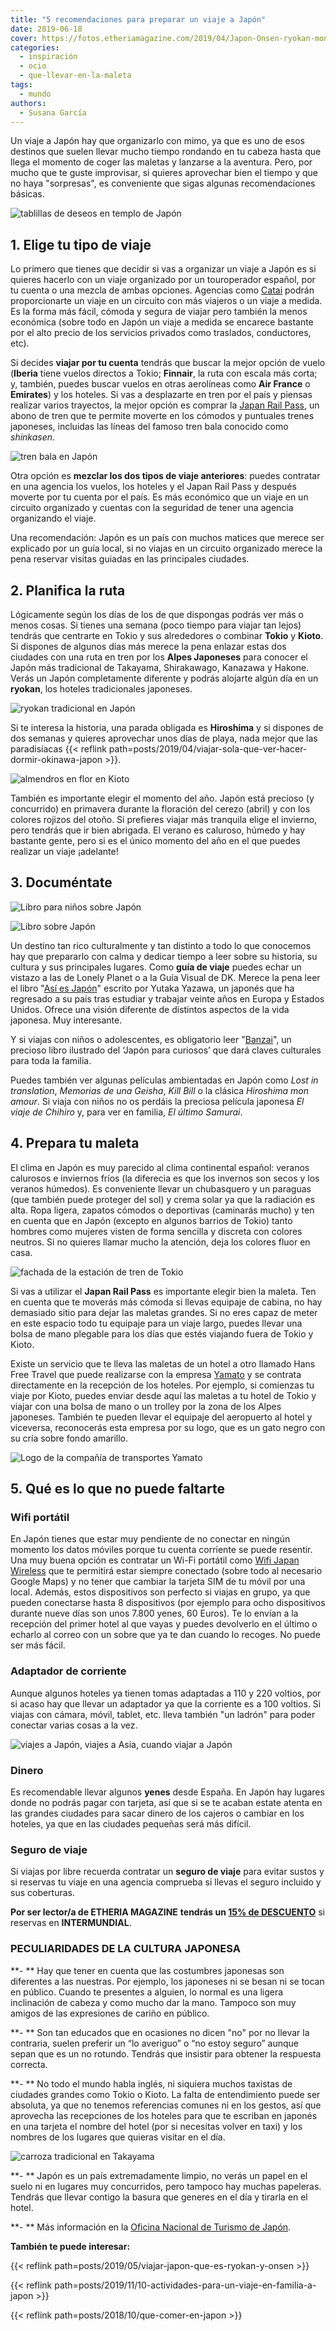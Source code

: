 ```yaml
---
title: "5 recomendaciones para preparar un viaje a Japón"
date: 2019-06-18
cover: https://fotos.etheriamagazine.com/2019/04/Japon-Onsen-ryokan-monte-Fuji.jpg
categories: 
  - inspiración
  - ocio
  - que-llevar-en-la-maleta
tags: 
  - mundo
authors: 
  - Susana García
---
```


Un viaje a Japón hay que organizarlo con mimo, ya que es uno de esos destinos que suelen 
llevar mucho tiempo rondando en tu cabeza hasta que llega el momento de coger las 
maletas y lanzarse a la aventura. Pero, por mucho que te guste improvisar, si quieres 
aprovechar bien el tiempo y que no haya "sorpresas", es conveniente que sigas algunas 
recomendaciones básicas. 

![tablillas de deseos en templo de Japón](https://fotos.etheriamagazine.com/2019/06/Preparar-viaje-japon-tablillas.jpg "En las tablillas de los deseos del templo Fushimi Inari siempre puedes escribir que quieres volver a Japón. © SG")

## 1\. Elige tu tipo de viaje

Lo primero que tienes que decidir si vas a organizar un viaje a Japón es si quieres 
hacerlo con un viaje organizado por un touroperador español, por tu cuenta o una mezcla 
de ambas opciones. Agencias como [Catai](https://www.catai.es/search?q=Japon) podrán 
proporcionarte un viaje en un circuito con más viajeros o un viaje a medida. Es la forma 
más fácil, cómoda y segura de viajar pero también la menos económica (sobre todo en 
Japón un viaje a medida se encarece bastante por el alto precio de los servicios 
privados como traslados, conductores, etc). 

Si decides **viajar por tu cuenta** tendrás que buscar la mejor opción de vuelo 
(**Iberia** tiene vuelos directos a Tokio; **Finnair**, la ruta con escala más corta; y, 
también, puedes buscar vuelos en otras aerolíneas como **Air France** o **Emirates**) y 
los hoteles. Si vas a desplazarte en tren por el país y piensas realizar varios 
trayectos, la mejor opción es comprar la [Japan Rail 
Pass](https://www.japan-rail-pass.es), un abono de tren que te permite moverte en los 
cómodos y puntuales trenes japoneses, incluidas las líneas del famoso tren bala conocido 
como _shinkasen_. 

![tren bala en Japón](https://fotos.etheriamagazine.com/2019/06/Preparar-viaje-japon-shinkasen.jpg "Tren shinkasen (tren bala).")

Otra opción es **mezclar los dos tipos de viaje anteriores**: puedes contratar en una 
agencia los vuelos, los hoteles y el Japan Rail Pass y después moverte por tu cuenta por 
el país. Es más económico que un viaje en un circuito organizado y cuentas con la 
seguridad de tener una agencia organizando el viaje. 

Una recomendación: Japón es un país con muchos matices que merece ser explicado por un 
guía local, si no viajas en un circuito organizado merece la pena reservar visitas 
guiadas en las principales ciudades. 

## 2\. Planifica la ruta

Lógicamente según los días de los de que dispongas podrás ver más o menos cosas. Si 
tienes una semana (poco tiempo para viajar tan lejos) tendrás que centrarte en Tokio y 
sus alrededores o combinar **Tokio** y **Kioto**. Si dispones de algunos días más merece 
la pena enlazar estas dos ciudades con una ruta en tren por los **Alpes Japoneses** para 
conocer el Japón más tradicional de Takayama, Shirakawago, Kanazawa y Hakone. Verás un 
Japón completamente diferente y podrás alojarte algún día en un **ryokan**, los hoteles 
tradicionales japoneses. 

![ryokan tradicional en Japón](https://fotos.etheriamagazine.com/2019/04/Japon-Ryokan.jpg "Onsen en un Ryokan. © Rockzheart/Adobe Stock")

Si te interesa la historia, una parada obligada es **Hiroshima** y si dispones de dos 
semanas y quieres aprovechar unos días de playa, nada mejor que las paradisíacas {{< 
reflink path=posts/2019/04/viajar-sola-que-ver-hacer-dormir-okinawa-japon >}}. 

![almendros en flor en Kioto](https://fotos.etheriamagazine.com/2019/06/Preparar-viaje-Japon-primavera.jpg "Camino del Filósofo con los cerezos en flor en Kioto. © Susana García")

También es importante elegir el momento del año. Japón está precioso (y concurrido) en 
primavera durante la floración del cerezo (abril) y con los colores rojizos del otoño. 
Si prefieres viajar más tranquila elige el invierno, pero tendrás que ir bien abrigada. 
El verano es caluroso, húmedo y hay bastante gente, pero si es el único momento del año 
en el que puedes realizar un viaje ¡adelante! 

## 3\. Documéntate

![Libro para niños sobre Japón](https://fotos.etheriamagazine.com/2019/06/Japon-Banzai.jpg)

![Libro sobre Japón](https://fotos.etheriamagazine.com/2019/06/Asi-es-Japon.jpg "Así es Japón.")

Un destino tan rico culturalmente y tan distinto a todo lo que conocemos hay que 
prepararlo con calma y dedicar tiempo a leer sobre su historia, su cultura y sus 
principales lugares. Como **guía de viaje** puedes echar un vistazo a las de Lonely 
Planet o a la Guía Visual de DK. Merece la pena leer el libro "[Así es 
Japón](https://amzn.to/2XAl9mY)" escrito por Yutaka Yazawa, un japonés que ha regresado 
a su país tras estudiar y trabajar veinte años en Europa y Estados Unidos. Ofrece una 
visión diferente de distintos aspectos de la vida japonesa. Muy interesante. 

Y si viajas con niños o adolescentes, es obligatorio leer 
"[Banzai](https://amzn.to/2WvfJs0)", un precioso libro ilustrado del ‘Japón para 
curiosos’ que dará claves culturales para toda la familia. 

Puedes también ver algunas películas ambientadas en Japón como _Lost in translation_, 
_Memorias de una Geisha_, _Kill Bill_ o la clásica _Hiroshima mon amour_. Si viaja con 
niños no os perdáis la preciosa película japonesa _El viaje de Chihiro_ y, para ver en 
familia, _El último Samurai_. 

## 4\. Prepara tu maleta

El clima en Japón es muy parecido al clima continental español: veranos calurosos e 
inviernos fríos (la diferecia es que los invernos son secos y los veranos húmedos). Es 
conveniente llevar un chubasquero y un paraguas (que también puede proteger del sol) y 
crema solar ya que la radiación es alta. Ropa ligera, zapatos cómodos o deportivas 
(caminarás mucho) y ten en cuenta que en Japón (excepto en algunos barrios de Tokio) 
tanto hombres como mujeres visten de forma sencilla y discreta con colores neutros. Si 
no quieres llamar mucho la atención, deja los colores fluor en casa. 

![fachada de la estación de tren de Tokio](https://fotos.etheriamagazine.com/2019/06/Preparar-viaje-Japon-estacion-Tokio.jpg "Estación Central de tren de Tokio.")

Si vas a utilizar el **Japan Rail Pass** es importante elegir bien la maleta. Ten en 
cuenta que te moverás más cómoda si llevas equipaje de cabina, no hay demasiado sitio 
para dejar las maletas grandes. Si no eres capaz de meter en este espacio todo tu 
equipaje para un viaje largo, puedes llevar una bolsa de mano plegable para los días que 
estés viajando fuera de Tokio y Kioto. 

Existe un servicio que te lleva las maletas de un hotel a otro llamado Hans Free Travel 
que puede realizarse con la empresa 
[Yamato](http://www.global-yamato.com/en/hands-free-travel/scene02.html) y se contrata 
directamente en la recepción de los hoteles. Por ejemplo, si comienzas tu viaje por 
Kioto, puedes enviar desde aquí las maletas a tu hotel de Tokio y viajar con una bolsa 
de mano o un trolley por la zona de los Alpes japoneses. También te pueden llevar el 
equipaje del aeropuerto al hotel y viceversa, reconocerás esta empresa por su logo, que 
es un gato negro con su cría sobre fondo amarillo. 

![Logo de la compañía de transportes Yamato](https://fotos.etheriamagazine.com/2019/06/preparar-viaje-japon-yamato.jpg "Logo de la compañía de transportes Yamato, si necesitas sus servicios para enviar tu maleta búscala en el aeropuerto.")

## 5\. Qué es lo que no puede faltarte

### Wifi portátil

En Japón tienes que estar muy pendiente de no conectar en ningún momento los datos 
móviles porque tu cuenta corriente se puede resentir. Una muy buena opción es contratar 
un Wi-Fi portátil como [Wifi Japan Wireless](https://www.japan-wireless.com/es/lp) que 
te permitirá estar siempre conectado (sobre todo al necesario Google Maps) y no tener 
que cambiar la tarjeta SIM de tu móvil por una local. Además, estos dispositivos son 
perfecto si viajas en grupo, ya que pueden conectarse hasta 8 dispositivos (por ejemplo 
para ocho dispositivos durante nueve días son unos 7.800 yenes, 60 Euros). Te lo envían 
a la recepción del primer hotel al que vayas y puedes devolverlo en el último o echarlo 
al correo con un sobre que ya te dan cuando lo recoges. No puede ser más fácil. 

### Adaptador de corriente

Aunque algunos hoteles ya tienen tomas adaptadas a 110 y 220 voltios, por si acaso hay 
que llevar un adaptador ya que la corriente es a 100 voltios. Si viajas con cámara, 
móvil, tablet, etc. lleva también "un ladrón" para poder conectar varias cosas a la vez. 

![viajes a Japón, viajes a Asia, cuando viajar a Japón](https://fotos.etheriamagazine.com/2019/06/preparar-viaje-japon-yen.jpg "Yenes.")

### Dinero

Es recomendable llevar algunos **yenes** desde España. En Japón hay lugares donde no 
podrás pagar con tarjeta, así que si se te acaban estate atenta en las grandes ciudades 
para sacar dinero de los cajeros o cambiar en los hoteles, ya que en las ciudades 
pequeñas será más difícil. 

### Seguro de viaje

Si viajas por libre recuerda contratar un **seguro de viaje** para evitar sustos y si 
reservas tu viaje en una agencia comprueba si llevas el seguro incluido y sus 
coberturas. 

**Por ser lector/a de ETHERIA MAGAZINE** **tendrás un [15% de 
DESCUENTO](https://clk.tradedoubler.com/click?p=281568&a=3132464&url=https%3A%2F%2Fwww.intermundial.es%2Fafiliados%2Fseguros-de-viaje-recomendado%3Ftduid%3Da2505c6202eb9ec08ada064bcce8aa48%26utm_source%3DTradedoubler%26utm_medium%3D1%26utm_campaign%3DGeneral%26utm_content%3D3132464%26utm_term%3D3132464)** 
si reservas en **INTERMUNDIAL**. 

### PECULIARIDADES DE LA CULTURA JAPONESA

**- ** Hay que tener en cuenta que las costumbres japonesas son diferentes a las 
nuestras. Por ejemplo, los japoneses ni se besan ni se tocan en público. Cuando te 
presentes a alguien, lo normal es una ligera inclinación de cabeza y como mucho dar la 
mano. Tampoco son muy amigos de las expresiones de cariño en público. 

**- ** Son tan educados que en ocasiones no dicen "no" por no llevar la contraria, 
suelen preferir un “lo averiguo” o “no estoy seguro” aunque sepan que es un no rotundo. 
Tendrás que insistir para obtener la respuesta correcta. 

**- ** No todo el mundo habla inglés, ni siquiera muchos taxistas de ciudades grandes 
como Tokio o Kioto. La falta de entendimiento puede ser absoluta, ya que no tenemos 
referencias comunes ni en los gestos, así que aprovecha las recepciones de los hoteles 
para que te escriban en japonés en una tarjeta el nombre del hotel (por si necesitas 
volver en taxi) y los nombres de los lugares que quieras visitar en el día. 

![carroza tradicional en Takayama](https://fotos.etheriamagazine.com/2019/06/Preparar-viaje-Japon-Festival-Takayama.jpg "Festival de la Primavera en Takayama. A pesar de la concentración de gente no verás un papel en el suelo. © Susana García.")

**- ** Japón es un país extremadamente limpio, no verás un papel en el suelo ni en 
lugares muy concurridos, pero tampoco hay muchas papeleras. Tendrás que llevar contigo 
la basura que generes en el día y tirarla en el hotel. 

**- ** Más información en la [Oficina Nacional de Turismo de 
Japón](https://www.japan.travel/es/es/). 

**También te puede interesar:** 

{{< reflink path=posts/2019/05/viajar-japon-que-es-ryokan-y-onsen >}} 

{{< reflink path=posts/2019/11/10-actividades-para-un-viaje-en-familia-a-japon >}} 

{{< reflink path=posts/2018/10/que-comer-en-japon >}}
